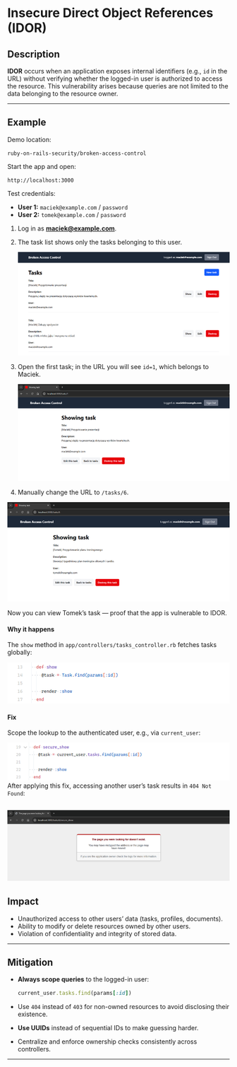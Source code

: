 # Insecure Direct Object References (IDOR)

## Description

**IDOR** occurs when an application exposes internal identifiers (e.g., `id` in the URL) without verifying whether the logged-in user is authorized to access the resource. This vulnerability arises because queries are not limited to the data belonging to the resource owner.

---

## Example

Demo location:

```
ruby-on-rails-security/broken-access-control
```

Start the app and open:

```
http://localhost:3000
```

Test credentials:

* **User 1:** `maciek@example.com` / `password`
* **User 2:** `tomek@example.com` / `password`

1. Log in as **[maciek@example.com](mailto:maciek@example.com)**.
2. The task list shows only the tasks belonging to this user.

   <!-- Figure 10: Task list for logged-in user -->
   ![alt text](image.png)
3. Open the first task; in the URL you will see `id=1`, which belongs to Maciek.

   <!-- Figure 11: Task id=1 -->
   ![alt text](image-1.png)
4. Manually change the URL to `/tasks/6`.
   <!-- Figure 12: Task id=6 belonging to another user is visible -->
  ![alt text](image-2.png)

Now you can view Tomek’s task — proof that the app is vulnerable to IDOR.

#### Why it happens

The `show` method in `app/controllers/tasks_controller.rb` fetches tasks globally:

<!-- Figure 13: Insecure show action -->
![alt text](image-3.png)

#### Fix

Scope the lookup to the authenticated user, e.g., via `current_user`:

<!-- Figure 14: Secure show action -->
![alt text](image-4.png)
After applying this fix, accessing another user’s task results in `404 Not Found`:

<!-- Figure 15: 404 error page -->
![alt text](image-5.png)
---

## Impact

* Unauthorized access to other users’ data (tasks, profiles, documents).
* Ability to modify or delete resources owned by other users.
* Violation of confidentiality and integrity of stored data.

---

## Mitigation

* **Always scope queries** to the logged-in user:

  ```ruby
  current_user.tasks.find(params[:id])
  ```
* Use `404` instead of `403` for non-owned resources to avoid disclosing their existence.
* **Use UUIDs** instead of sequential IDs to make guessing harder.
* Centralize and enforce ownership checks consistently across controllers.

---
